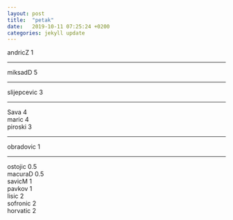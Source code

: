 ```yaml
---
layout: post
title:  "petak"
date:   2019-10-11 07:25:24 +0200
categories: jekyll update
---
```


andricZ 1  

***

miksadD 5  

***

slijepcevic 3  

***

Sava 4  
maric 4  
piroski 3  

***

obradovic 1  

***

ostojic 0.5  
macuraD 0.5  
savicM 1  
pavkov 1  
lisic 2  
sofronic 2  
horvatic 2  